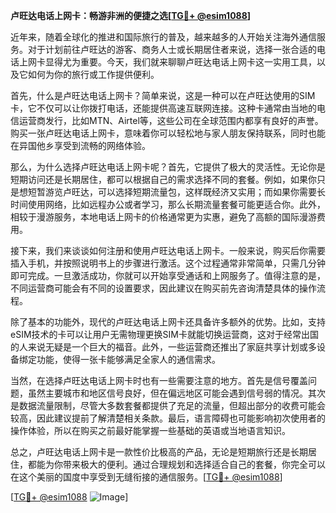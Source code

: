 **卢旺达电话上网卡：畅游非洲的便捷之选[[TG💪+ @esim1088](https://t.me/s/esim1088)]**

近年来，随着全球化的推进和国际旅行的普及，越来越多的人开始关注海外通信服务。对于计划前往卢旺达的游客、商务人士或长期居住者来说，选择一张合适的电话上网卡显得尤为重要。今天，我们就来聊聊卢旺达电话上网卡这一实用工具，以及它如何为你的旅行或工作提供便利。

首先，什么是卢旺达电话上网卡？简单来说，这是一种可以在卢旺达使用的SIM卡，它不仅可以让你拨打电话，还能提供高速互联网连接。这种卡通常由当地的电信运营商发行，比如MTN、Airtel等，这些公司在全球范围内都享有良好的声誉。购买一张卢旺达电话上网卡，意味着你可以轻松地与家人朋友保持联系，同时也能在异国他乡享受到流畅的网络体验。

那么，为什么选择卢旺达电话上网卡呢？首先，它提供了极大的灵活性。无论你是短期访问还是长期居住，都可以根据自己的需求选择不同的套餐。例如，如果你只是想短暂游览卢旺达，可以选择短期流量包，这样既经济又实用；而如果你需要长时间使用网络，比如远程办公或者学习，那么长期流量套餐可能更适合你。此外，相较于漫游服务，本地电话上网卡的价格通常更为实惠，避免了高额的国际漫游费用。

接下来，我们来谈谈如何注册和使用卢旺达电话上网卡。一般来说，购买后你需要插入手机，并按照说明书上的步骤进行激活。这个过程通常非常简单，只需几分钟即可完成。一旦激活成功，你就可以开始享受通话和上网服务了。值得注意的是，不同运营商可能会有不同的设置要求，因此建议在购买前先咨询清楚具体的操作流程。

除了基本的功能外，现代的卢旺达电话上网卡还具备许多额外的优势。比如，支持eSIM技术的卡可以让用户无需物理更换SIM卡就能切换运营商，这对于经常出国的人来说无疑是一个巨大的福音。此外，一些运营商还推出了家庭共享计划或多设备绑定功能，使得一张卡能够满足全家人的通信需求。

当然，在选择卢旺达电话上网卡时也有一些需要注意的地方。首先是信号覆盖问题，虽然主要城市和地区信号良好，但在偏远地区可能会遇到信号弱的情况。其次是数据流量限制，尽管大多数套餐都提供了充足的流量，但超出部分的收费可能会较高，因此建议提前了解清楚相关条款。最后，语言障碍也可能影响初次使用者的操作体验，所以在购买之前最好能掌握一些基础的英语或当地语言知识。

总之，卢旺达电话上网卡是一款性价比极高的产品，无论是短期旅行还是长期居住，都能为你带来极大的便利。通过合理规划和选择适合自己的套餐，你完全可以在这个美丽的国度中享受到无缝衔接的通信服务。[[TG💪+ @esim1088](https://t.me/s/esim1088)]

[[TG💪+ @esim1088](https://t.me/s/esim1088) ![Image](https://i.postimg.cc/4NQfJmqS/Snipaste-2025-05-13-00-14-12.png)]